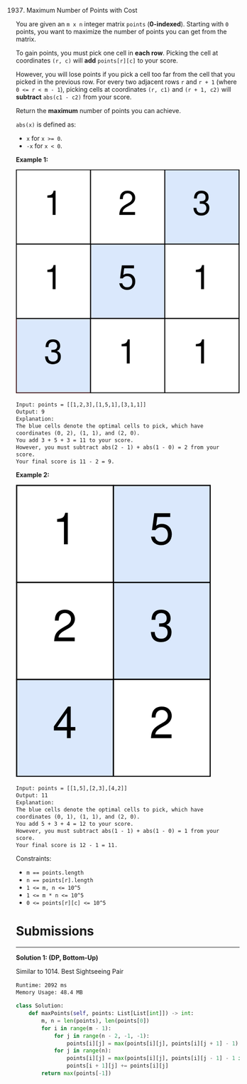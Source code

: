 1937. Maximum Number of Points with Cost

You are given an `m x n` integer matrix `points` (**0-indexed**). Starting with `0` points, you want to maximize the number of points you can get from the matrix.

To gain points, you must pick one cell in **each row**. Picking the cell at coordinates `(r, c)` will **add** `points[r][c]` to your score.

However, you will lose points if you pick a cell too far from the cell that you picked in the previous row. For every two adjacent rows `r` and `r + 1` (where `0 <= r < m - 1`), picking cells at coordinates `(r, c1)` and `(r + 1, c2)` will **subtract** `abs(c1 - c2)` from your score.

Return the **maximum** number of points you can achieve.

`abs(x)` is defined as:

* `x` for `x >= 0`.
* `-x` for `x < 0`.
 

**Example 1:**

![1937_screenshot-2021-07-12-at-13-40-26-diagram-drawio-diagrams-net.png](img/1937_screenshot-2021-07-12-at-13-40-26-diagram-drawio-diagrams-net.png)
```
Input: points = [[1,2,3],[1,5,1],[3,1,1]]
Output: 9
Explanation:
The blue cells denote the optimal cells to pick, which have coordinates (0, 2), (1, 1), and (2, 0).
You add 3 + 5 + 3 = 11 to your score.
However, you must subtract abs(2 - 1) + abs(1 - 0) = 2 from your score.
Your final score is 11 - 2 = 9.
```

**Example 2:**

![1937_screenshot-2021-07-12-at-13-42-14-diagram-drawio-diagrams-net.png](img/1937_screenshot-2021-07-12-at-13-42-14-diagram-drawio-diagrams-net.png)
```
Input: points = [[1,5],[2,3],[4,2]]
Output: 11
Explanation:
The blue cells denote the optimal cells to pick, which have coordinates (0, 1), (1, 1), and (2, 0).
You add 5 + 3 + 4 = 12 to your score.
However, you must subtract abs(1 - 1) + abs(1 - 0) = 1 from your score.
Your final score is 12 - 1 = 11.
```

Constraints:

* `m == points.length`
* `n == points[r].length`
* `1 <= m, n <= 10^5`
* `1 <= m * n <= 10^5`
* `0 <= points[r][c] <= 10^5`

# Submissions
---
**Solution 1: (DP, Bottom-Up)**

Similar to 1014. Best Sightseeing Pair

```
Runtime: 2092 ms
Memory Usage: 48.4 MB
```
```python
class Solution:
    def maxPoints(self, points: List[List[int]]) -> int:
        m, n = len(points), len(points[0])
        for i in range(m - 1):
            for j in range(n - 2, -1, -1):
                points[i][j] = max(points[i][j], points[i][j + 1] - 1)
            for j in range(n):
                points[i][j] = max(points[i][j], points[i][j - 1] - 1 if j else 0)
                points[i + 1][j] += points[i][j]
        return max(points[-1])
```
